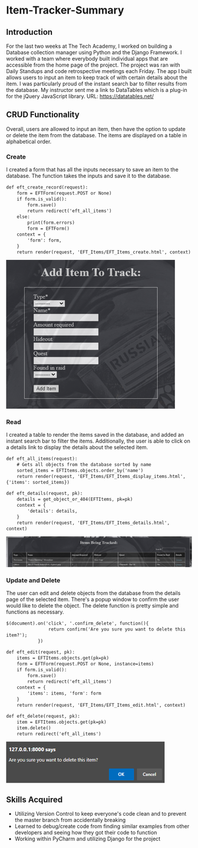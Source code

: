 # Item-Tracker-Summary

## Introduction
For the last two weeks at The Tech Academy, I worked on building a Database collection manager using Python and the Django Framework. I worked with a team where everybody built individual apps that are accessible from the home page of the project. The project was ran with Daily Standups and code retrospective meetings each Friday. The app I built allows users to input an item to keep track of with certain details about the item. I was particularly proud of the instant search bar to filter results from the database. My instructor sent me a link to DataTables which is a plug-in for the jQuery JavaScript library. URL: https://datatables.net/

## CRUD Functionality
Overall, users are allowed to input an item, then have the option to update or delete the item from the database. The items are displayed on a table in alphabetical order.

### Create
I created a form that has all the inputs necessary to save an item to the database. The function takes the inputs and save it to the database.

```
def eft_create_record(request):
    form = EFTForm(request.POST or None)
    if form.is_valid():
        form.save()
        return redirect('eft_all_items')
    else:
        print(form.errors)
        form = EFTForm()
    context = {
        'form': form,
    }
    return render(request, 'EFT_Items/EFT_Items_create.html', context)
```
![Input Form](https://github.com/Borregito22/Item-Tracker-Summary/blob/main/Screenshots/160342.png?raw=true)

### Read
I created a table to render the items saved in the database, and added an instant search bar to filter the items. Additionally, the user is able to click on a details link to display the details about the selected item.

```
def eft_all_items(request):
    # Gets all objects from the database sorted by name
    sorted_items = EFTItems.objects.order_by('name')
    return render(request, 'EFT_Items/EFT_Items_display_items.html', {'items': sorted_items})
```
```
def eft_details(request, pk):
    details = get_object_or_404(EFTItems, pk=pk)
    context = {
        'details': details,
    }
    return render(request, 'EFT_Items/EFT_Items_details.html', context)
```
![Table](https://github.com/Borregito22/Item-Tracker-Summary/blob/main/Screenshots/163743.png?raw=true)

### Update and Delete
The user can edit and delete objects from the database from the details page of the selected item. There's a popup window to confirm the user would like to delete the object. The delete function is pretty simple and functions as necessary.

```
$(document).on('click', '.confirm_delete', function(){
                return confirm('Are you sure you want to delete this item?');
            })
```
```
def eft_edit(request, pk):
    items = EFTItems.objects.get(pk=pk)
    form = EFTForm(request.POST or None, instance=items)
    if form.is_valid():
        form.save()
        return redirect('eft_all_items')
    context = {
        'items': items, 'form': form
    }
    return render(request, 'EFT_Items/EFT_Items_edit.html', context)
```
```
def eft_delete(request, pk):
    item = EFTItems.objects.get(pk=pk)
    item.delete()
    return redirect('eft_all_items')
```
![Confirm Delete](https://github.com/Borregito22/Item-Tracker-Summary/blob/main/Screenshots/170108.png?raw=true)

## Skills Acquired
* Utilizing Version Control to keep everyone's code clean and to prevent the master branch from accidentally breaking
* Learned to debug/create code from finding similar examples from other developers and seeing how they got their code to function
* Working within PyCharm and utilizing Django for the project